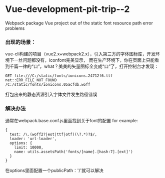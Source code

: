 # Vue-development-pit-trip--2
Webpack package Vue project out of the static font resource path error problems



### 出现的场景：
vue-cli构建的项目（vue2.x+webpack2.x），引入第三方的字体图标库，开发环境下一丝问题都没有，iconfont完美显示，
而在生产环境下，你在页面上只能看到千篇一律的“口”，what？美美的矢量图标全变成“口”了，打开控制台才发现：
```
GET file:///C:/static/fonts/ionicons.24712f6.ttf net::ERR_FILE_NOT_FOUND
/C:/static/fonts/ionicons.05acfdb.woff
```
打包出来的静态资源引入字体文件发生路径错误

### 解决办法
通常在webpack.base.conf.js里面找到关于font的配置
for example:
```
{
  test: /\.(woff2?|eot|ttf|otf)(\?.*)?$/,
  loader: 'url-loader',
  options: {
    limit: 10000,
    name: utils.assetsPath('fonts/[name].[hash:7].[ext]')
  }
}
```
在options里面配置一个publicPath：'/'就可以解决
